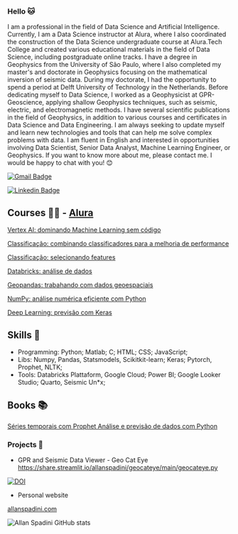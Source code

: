 ### Hello 🐱

I am a professional in the field of Data Science and Artificial Intelligence. Currently, I am a Data Science instructor at Alura, where I also coordinated the construction of the Data Science undergraduate course at Alura.Tech College and created various educational materials in the field of Data Science, including postgraduate online tracks. I have a degree in Geophysics from the University of São Paulo, where I also completed my master's and doctorate in Geophysics focusing on the mathematical inversion of seismic data. During my doctorate, I had the opportunity to spend a period at Delft University of Technology in the Netherlands. Before dedicating myself to Data Science, I worked as a Geophysicist at GPR-Geoscience, applying shallow Geophysics techniques, such as seismic, electric, and electromagnetic methods. I have several scientific publications in the field of Geophysics, in addition to various courses and certificates in Data Science and Data Engineering. I am always seeking to update myself and learn new technologies and tools that can help me solve complex problems with data. I am fluent in English and interested in opportunities involving Data Scientist, Senior Data Analyst, Machine Learning Engineer, or Geophysics. If you want to know more about me, please contact me. I would be happy to chat with you! 😊

[![Gmail Badge](https://img.shields.io/badge/allan.spadini@gmail.com-ff0000?style=flat-square&logo=Gmail&logoColor=white&link=mailto:allan.spadini@gmail.com)](mailto:allan.spadini@gmail.com)

[![Linkedin Badge](https://img.shields.io/badge/allanspadini-ff0000?style=flat-square&logo=Linkedin&logoColor=white&link=https://www.linkedin.com/in/allanspadini/)](https://www.linkedin.com/in/allan-spadini/)

## Courses 👨‍🏫 - [Alura](https://cursos.alura.com.br/user/allan-spadini)

[Vertex AI: dominando Machine Learning sem código](https://www.alura.com.br/curso-online-vertex-ai-dominando-machine-learning-codigo)

[Classificação: combinando classificadores para a melhoria de performance](https://www.alura.com.br/curso-online-classificacao-combinando-classificadores-melhoria-performance)

[Classificação: selecionando features](https://www.alura.com.br/curso-online-classificacao-selecionando-features)

[Databricks: análise de dados](https://www.alura.com.br/curso-online-databricks-analise-dados)

[Geopandas: trabahando com dados geoespaciais](https://www.alura.com.br/curso-online-geopandas-trabalhando-dados-geoespaciais)

[NumPy: análise numérica eficiente com Python](https://www.alura.com.br/curso-online-numpy-analise-numerica-eficiente-pythons)

[Deep Learning: previsão com Keras](https://www.alura.com.br/curso-online-deep-learning-previsao-keras)


## Skills 🔭

- Programming: Python; Matlab; C; HTML; CSS; JavaScript;
- Libs: Numpy, Pandas, Statsmodels, Scikitkit-learn; Keras; Pytorch, Prophet, NLTK;
- Tools: Databricks Plattaform, Google Cloud; Power BI; Google Looker Studio; Quarto, Seismic Un*x;

## Books 📚

[Séries temporais com Prophet
Análise e previsão de dados com Python](https://www.casadocodigo.com.br/products/livro-series-temporais-prophet)

### Projects 📝

- GPR and Seismic Data Viewer - Geo Cat Eye
https://share.streamlit.io/allanspadini/geocateye/main/geocateye.py

[![DOI](https://zenodo.org/badge/428036561.svg)](https://zenodo.org/badge/latestdoi/428036561)

- Personal website

[allanspadini.com](https://allanspadini.com)


![Allan Spadini GitHub stats](https://github-readme-stats.vercel.app/api?username=allanspadini)

